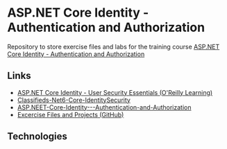 # ASP.NET Core Identity - Authentication and Authorization
Repository to store exercise files and labs for the training course [ASP.NET Core Identity - Authentication and Authorization](https://learning.oreilly.com/course/asp-net-core-identity/9781803234649/)

## Links
- [ASP.NET Core Identity - User Security Essentials (O'Reilly Learning)](https://learning.oreilly.com/videos/asp-net-core-identity/10000DIVC2022123/)
- [Classifieds-Net6-Core-IdentitySecurity](https://github.com/trevoirwilliams/Classifieds-Net6-Core-IdentitySecurity)
- [ASP.NEET-Core-Identity---Authentication-and-Authorization](https://github.com/PacktPublishing/ASP.NET-Core-Identity---Authentication-and-Authorization)
- [Excercise Files and Projects (GitHub)](https://github.com/mmelekus/aspnetcore-identity)

## Technologies